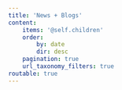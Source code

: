```yaml
---
title: 'News + Blogs'
content:
    items: '@self.children'
    order:
        by: date
        dir: desc
    pagination: true
    url_taxonomy_filters: true
routable: true
---
```


